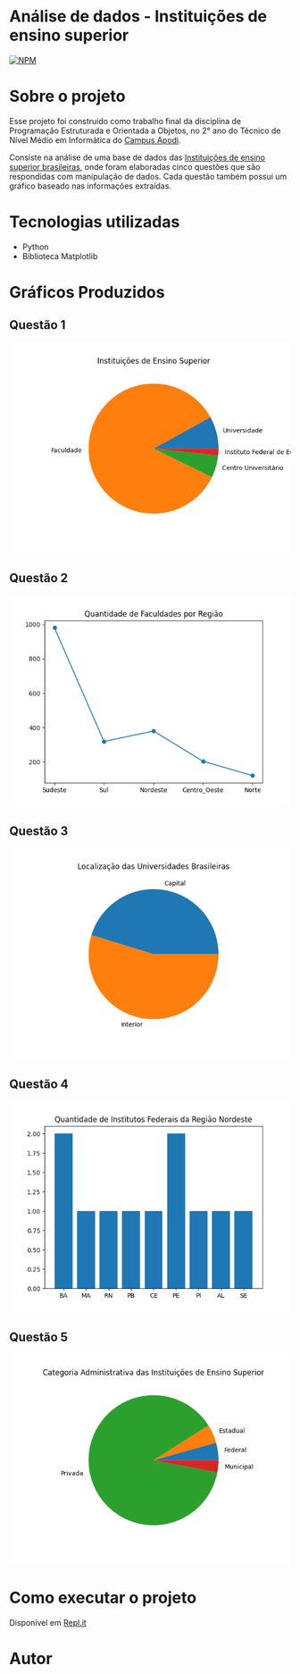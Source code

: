 # Análise de dados - Instituições de ensino superior
[![NPM](https://img.shields.io/npm/l/react)](https://github.com/emillyasmin/analise-de-dados-IES/blob/main/LICENSE) 

# Sobre o projeto

Esse projeto foi construído como trabalho final da disciplina de Programação Estruturada e Orientada a Objetos, no 2° ano do Técnico de Nível Médio em Informática do [Campus Apodi](https://portal.ifrn.edu.br/campus/apodi").

Consiste na análise de uma base de dados das [Instituições de ensino superior brasileiras](https://dados.gov.br/dataset/instituicoes-de-ensino-superior"), onde foram elaboradas cinco questões que são respondidas com manipulação de dados. Cada questão também possui um gráfico baseado nas informações extraídas.

# Tecnologias utilizadas
- Python
- Biblioteca Matplotlib

# Gráficos Produzidos
## Questão 1
![Questão 1](https://github.com/emillyasmin/analise-de-dados-IES/blob/main/questao-1.png)

## Questão 2
![Questão 2](https://github.com/emillyasmin/analise-de-dados-IES/blob/main/questao-2.png)

## Questão 3
![Questão 3](https://github.com/emillyasmin/analise-de-dados-IES/blob/main/questao-3.png)

## Questão 4
![Questão 4](https://github.com/emillyasmin/analise-de-dados-IES/blob/main/questao-4.png)

## Questão 5
![Questão 5](https://github.com/emillyasmin/analise-de-dados-IES/blob/main/questao-5.png)

# Como executar o projeto

Disponível em [Repl.it](https://portal.ifrn.edu.br/campus/apodi")

# Autor
